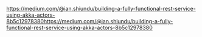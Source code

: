 https://medium.com/@ian.shiundu/building-a-fully-functional-rest-service-using-akka-actors-8b5c12978380https://medium.com/@ian.shiundu/building-a-fully-functional-rest-service-using-akka-actors-8b5c12978380
